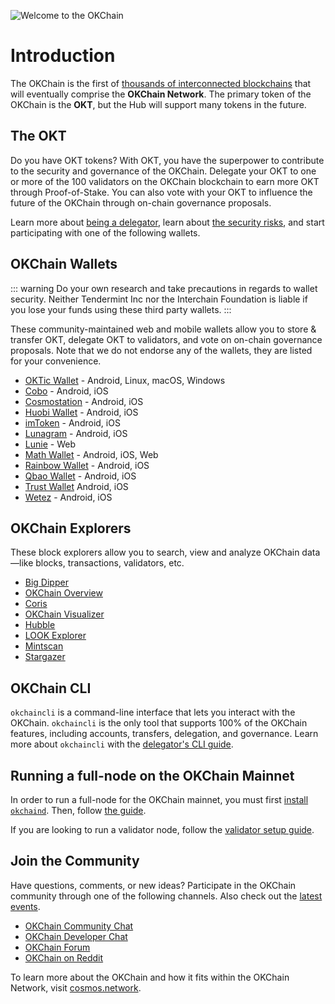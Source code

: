 <!--
order: 1
-->

![Welcome to the OKChain](../images/cosmos-hub-image.jpg)

# Introduction

The OKChain is the first of [thousands of interconnected blockchains](https://cosmos.network) that will eventually comprise the **OKChain Network**. The primary token of the OKChain is the **OKT**, but the Hub will support many tokens in the future.

## The OKT

Do you have OKT tokens? With OKT, you have the superpower to contribute to the security and governance of the OKChain. Delegate your OKT to one or more of the 100 validators on the OKChain blockchain to earn more OKT through Proof-of-Stake. You can also vote with your OKT to influence the future of the OKChain through on-chain governance proposals.

Learn more about [being a delegator](../delegators/delegator-faq.md), learn about [the security risks](../delegators/delegator-security.md), and start participating with one of the following wallets.

## OKChain Wallets

::: warning
Do your own research and take precautions in regards to wallet security. Neither Tendermint Inc nor the Interchain Foundation is liable if you lose your funds using these third party wallets.
:::

These community-maintained web and mobile wallets allow you to store & transfer OKT, delegate OKT to validators, and vote on on-chain governance proposals. Note that we do not endorse any of the wallets, they are listed for your convenience.

* [OKTic Wallet](https://OKTicwallet.io/) - Android, Linux, macOS, Windows
* [Cobo](https://cobo.com/) - Android, iOS
* [Cosmostation](https://www.cosmostation.io/) - Android, iOS
* [Huobi Wallet](https://www.huobiwallet.com/) - Android, iOS
* [imToken](https://token.im/) - Android, iOS
* [Lunagram](https://lunamint.com/) - Android, iOS
* [Lunie](https://lunie.io) - Web
* [Math Wallet](https://www.mathwallet.org/en/) - Android, iOS, Web
* [Rainbow Wallet](https://www.rainbow.one) - Android, iOS
* [Qbao Wallet](https://qbao.fund/) - Android, iOS
* [Trust Wallet](https://trustwallet.com/) Android, iOS
* [Wetez](https://www.wetez.io/pc/homepage) - Android, iOS


## OKChain Explorers

These block explorers allow you to search, view and analyze OKChain data&mdash;like blocks, transactions, validators, etc.

* [Big Dipper](https://cosmos.bigdipper.live)
* [OKChain Overview](https://genesislab.net)
* [Coris](http://coris.network)
* [OKChain Visualizer](https://nylira.net/3d)
* [Hubble](https://hubble.figment.network)
* [LOOK Explorer](https://cosmos.ping.pub)
* [Mintscan](https://mintscan.io)
* [Stargazer](https://stargazer.certus.one)

## OKChain CLI

`okchaincli` is a command-line interface that lets you interact with the OKChain. `okchaincli` is the only tool that supports 100% of the OKChain features, including accounts, transfers, delegation, and governance. Learn more about `okchaincli` with the [delegator's CLI guide](../delegators/delegator-guide-cli.md).

## Running a full-node on the OKChain Mainnet

In order to run a full-node for the OKChain mainnet, you must first [install `okchaind`](../okchain-tutorials/installation.md). Then, follow [the guide](../okchain-tutorials/join-mainnet.md).

If you are looking to run a validator node, follow the [validator setup guide](../validators/validator-setup.md).

## Join the Community

Have questions, comments, or new ideas? Participate in the OKChain community through one of the following channels. Also check out the [latest events](https://cosmos.network/community).

* [OKChain Community Chat](https://t.me/cosmosproject)
* [OKChain Developer Chat](https://riot.im/app/#/room/#cosmos:matrix.org)
* [OKChain Forum](https://forum.cosmos.network)
* [OKChain on Reddit](https://reddit.com/r/cosmosnetwork)

To learn more about the OKChain and how it fits within the OKChain Network, visit [cosmos.network](https://cosmos.network).
